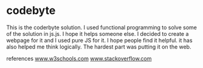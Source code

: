 # codebyte
This is the coderbyte solution. I used functional programming to solve some of the solution in js.js.
I hope it helps someone else. I decided to create a webpage for it and I used pure JS for it.
I hope people find it helpful. it has also helped me think logically. 
The hardest part was putting it on the web.

references
www.w3schools.com
www.stackoverflow.com
